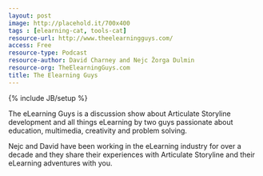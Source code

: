 ```yaml
---
layout: post
image: http://placehold.it/700x400
tags : [elearning-cat, tools-cat]
resource-url: http://www.theelearningguys.com/
access: Free
resource-type: Podcast
resource-author: David Charney and Nejc Žorga Dulmin
resource-org: TheElearningGuys.com
title: The Elearning Guys
---
```

{% include JB/setup %}

The eLearning Guys is a discussion show about Articulate Storyline development and all things eLearning by two guys passionate about education, multimedia, creativity and problem solving.

Nejc and David have been working in the eLearning industry for over a decade and they share their experiences with Articulate Storyline and their eLearning adventures with you.
